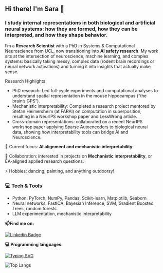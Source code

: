 <!--
**SaraMolas/SaraMolas** is a ✨ _special_ ✨ repository because its `README.md` (this file) appears on your GitHub profile.
-->

## Hi there! I'm Sara 🙌

### I study internal representations in both biological and artificial neural systems: how they are formed, how they can be interpreted, and how they shape behavior.

I’m a **Research Scientist** with a PhD in Systems & Computational Neuroscience from UCL, now transitioning into **AI safety research**. My work sits at the intersection of neuroscience, machine learning, and complex systems: basically taking messy, complex data (rodent brain recordings or neural network activations) and turning it into insights that actually make sense.

Research Highlights

- PhD research: Led full-cycle experiments and computational analyses to understand spatial representation in the mouse hippocampus (“the brain’s GPS”).
- Mechanistic interpretability: Completed a research project mentored by Stefan Heimersheim (at FARAI) on computation in superposition, resulting in a NeurIPS workshop paper and LessWrong article.
- Cross-domain representations: collaborated on a recent NeurIPS workshop paper applying Sparse Autoencoders to biological neural data, showing how interpretability tools can bridge AI and Neuroscience.

🌱 Current focus: **AI alignment and mechanistic interpretability**. 

🤝 Collaboration: interested in projects on **Mechanistic interpretability**, or EA-aligned applied research questions.

⚡ Hobbies: dancing, painting, and anything outdoorsy!

### 💻 Tech & Tools
- Python: PyTorch, NumPy, Pandas, Scikit-learn, Matplotlib, Seaborn
- Neural networks, FastICA, Bayesian Inference, SVM, Gradient Boosted Trees, random forests
- LLM experimentation, mechanistic interpretability  

**📫Find me on:**

[![Linkedin Badge](https://img.shields.io/badge/-linkedin-blue?style=flat&logo=Linkedin&logoColor=white)](linkedin.com/in/saramolasmedina)

**💻 Programming languages:**

[![Typing SVG](https://readme-typing-svg.demolab.com/?lines=Python+SQL+Matlab&pause=500)](https://git.io/typing-svg)

![Top Langs](https://github-readme-stats.vercel.app/api/top-langs/?username=SaraMolas&theme=react&hide_progress=true)

